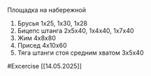 
Площадка на набережной
1. Брусья 1x25, 1x30, 1x28
2. Бицепс штанга 2x5x40, 1x4x40, 1x7x40
3. Жим 4x8x80
4. Присед 4x10x60
5. Тяга штанги стоя средним хватом 3x5x40

#Excercise
[[14.05.2025]]